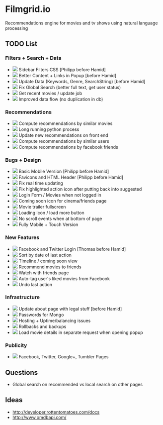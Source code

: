 # Filmgrid.io

Recommendations engine for movies and tv shows using natural language processing


## TODO List

### Filters + Search + Data
* ![](https://tr.im/ecHSB) Sidebar Filters CSS [Philipp before Hamid]
* ![](https://tr.im/m1m9N) Better Content + Links in Popup [before Hamid]
* ![](https://tr.im/m1m9N) Update Data (Keywords, Genre, SearchString) [before Hamid]
* ![](https://tr.im/1sYDP) Fix Global Search (better full text, get user status)
* ![](https://tr.im/1sYDP) Get recent movies / update job
* ![](https://tr.im/3GIP7) Improved data flow (no duplication in db)

### Recommendations
* ![](https://tr.im/m1m9N) Compute recommendations by similar movies
* ![](https://tr.im/m1m9N) Long running python process
* ![](https://tr.im/m1m9N) Update new recommendations on front end
* ![](https://tr.im/3GIP7) Compute recommendations by similar users
* ![](https://tr.im/3GIP7) Compute recommendations by facebook friends

### Bugs + Design
* ![](https://tr.im/ecHSB) Basic Mobile Version [Philipp before Hamid]
* ![](https://tr.im/ecHSB) Favicons and HTML Header [Philipp before Hamid]
* ![](https://tr.im/ecHSB) Fix real time updating
* ![](https://tr.im/ecHSB) Fix highlighted action icon after putting back into suggested
* ![](https://tr.im/ecHSB) Login Form / Movies when not logged in
* ![](https://tr.im/m1m9N) Coming soon icon for cinema/friends page
* ![](https://tr.im/m1m9N) Movie trailer fullscreen
* ![](https://tr.im/m1m9N) Loading icon / load more button
* ![](https://tr.im/m1m9N) No scroll events when at bottom of page
* ![](https://tr.im/1sYDP) Fully Mobile + Touch Version

### New Features
* ![](https://tr.im/ecHSB) Facebook and Twitter Login [Thomas before Hamid]
* ![](https://tr.im/m1m9N) Sort by date of last action
* ![](https://tr.im/1sYDP) Timeline / coming soon view
* ![](https://tr.im/3GIP7) Recommend movies to friends
* ![](https://tr.im/3GIP7) Watch with friends page
* ![](https://tr.im/3GIP7) Auto-tag user's liked movies from Facebook
* ![](https://tr.im/3GIP7) Undo last action

### Infrastructure
* ![](https://tr.im/ecHSB) Update about page with legal stuff [before Hamid]
* ![](https://tr.im/ecHSB) Passwords for Mongo
* ![](https://tr.im/ecHSB) Hosting + Uptime/balancing issues
* ![](https://tr.im/1sYDP) Rollbacks and backups
* ![](https://tr.im/3GIP7) Load movie details in separate request when opening popup

### Publicity
* ![](https://tr.im/1sYDP) Facebook, Twitter, Google+, Tumbler Pages


## Questions

* Global search on recommended vs local search on other pages


## Ideas
* http://developer.rottentomatoes.com/docs
* http://www.omdbapi.com/


<!--
TAGS:
* https://tr.im/ecHSB  -  alpha
* https://tr.im/m1m9N  -  beta
* https://tr.im/1sYDP  -  1.0
* https://tr.im/3GIP7  -  future
-->
